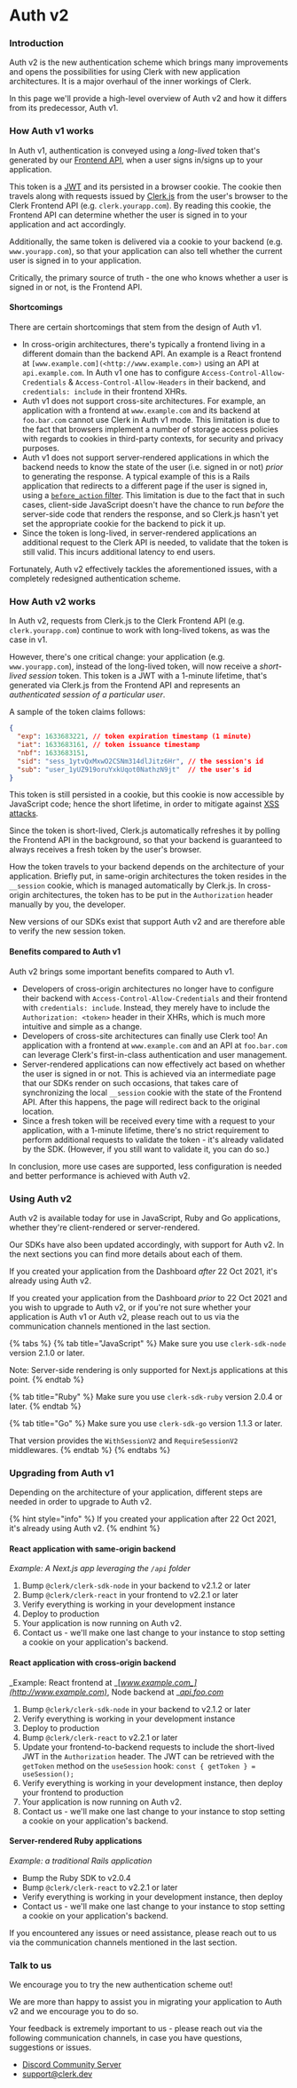 # Auth v2

### Introduction

Auth v2 is the new authentication scheme which brings many improvements and opens the possibilities for using Clerk with new application architectures. It is a major overhaul of the inner workings of Clerk.

In this page we'll provide a high-level overview of Auth v2 and how it differs from its predecessor, Auth v1.

### How Auth v1 works

In Auth v1, authentication is conveyed using a _long-lived_ token that's generated by our [Frontend API](https://docs.clerk.dev/reference/frontend-api-reference), when a user signs in/signs up to your application.

This token is a [JWT](https://en.wikipedia.org/wiki/JSON\_Web\_Token) and its persisted in a browser cookie. The cookie then travels along with requests issued by [Clerk.js](https://docs.clerk.dev/reference/clerkjs) from the user's browser to the Clerk Frontend API (e.g. `clerk.yourapp.com`). By reading this cookie, the Frontend API can determine whether the user is signed in to your application and act accordingly.

Additionally, the same token is delivered via a cookie to your backend (e.g. `www.yourapp.com`), so that your application can also tell whether the current user is signed in to your application.

Critically, the primary source of truth - the one who knows whether a user is signed in or not, is the Frontend API.

#### Shortcomings

There are certain shortcomings that stem from the design of Auth v1.

* In cross-origin architectures, there's typically a frontend living in a different domain than the backend API. An example is a React frontend at `[www.example.com](<http://www.example.com>)` using an API at `api.example.com`. In Auth v1 one has to configure `Access-Control-Allow-Credentials` & `Access-Control-Allow-Headers` in their backend, and `credentials: include` in their frontend XHRs.
* Auth v1 does not support cross-site architectures. For example, an application with a frontend at `www.example.com` and its backend at `foo.bar.com` cannot use Clerk in Auth v1 mode. This limitation is due to the fact that browsers implement a number of storage access policies with regards to cookies in third-party contexts, for security and privacy purposes.
* Auth v1 does not support server-rendered applications in which the backend needs to know the state of the user (i.e. signed in or not) _prior_ to generating the response. A typical example of this is a Rails application that redirects to a different page if the user is signed in, using a [`before_action` filter](https://guides.rubyonrails.org/action\_controller\_overview.html#filters). This limitation is due to the fact that in such cases, client-side JavaScript doesn't have the chance to run _before_ the server-side code that renders the response, and so Clerk.js hasn't yet set the appropriate cookie for the backend to pick it up.
* Since the token is long-lived, in server-rendered applications an additional request to the Clerk API is needed, to validate that the token is still valid. This incurs additional latency to end users.

Fortunately, Auth v2 effectively tackles the aforementioned issues, with a completely redesigned authentication scheme.

### How Auth v2 works

In Auth v2, requests from Clerk.js to the Clerk Frontend API (e.g. `clerk.yourapp.com`) continue to work with long-lived tokens, as was the case in v1.

However, there's one critical change: your application (e.g. `www.yourapp.com`), instead of the long-lived token, will now receive a _short-lived_ _session_ token. This token is a JWT with a 1-minute lifetime, that's generated via Clerk.js from the Frontend API and represents an _authenticated session of a particular user_.

A sample of the token claims follows:

```json
{
  "exp": 1633683221, // token expiration timestamp (1 minute)
  "iat": 1633683161, // token issuance timestamp
  "nbf": 1633683151,
  "sid": "sess_1ytvQxMxwO2CSNm314dlJitz6Hr", // the session's id
  "sub": "user_1yUZ919oruYxkUqot0NathzN9jt"  // the user's id
}
```

This token is still persisted in a cookie, but this cookie is now accessible by JavaScript code; hence the short lifetime, in order to mitigate against [XSS attacks](https://docs.clerk.dev/learning-center/security/xss-leak-protection).

Since the token is short-lived, Clerk.js automatically refreshes it by polling the Frontend API in the background, so that your backend is guaranteed to always receives a fresh token by the user's browser.

How the token travels to your backend depends on the architecture of your application. Briefly put, in same-origin architectures the token resides in the `__session` cookie, which is managed automatically by Clerk.js. In cross-origin architectures, the token has to be put in the `Authorization` header manually by you, the developer.

New versions of our SDKs exist that support Auth v2 and are therefore able to verify the new session token.

#### Benefits compared to Auth v1

Auth v2 brings some important benefits compared to Auth v1.

* Developers of cross-origin architectures no longer have to configure their backend with `Access-Control-Allow-Credentials` and their frontend with `credentials: include`. Instead, they merely have to include the `Authorization: <token>` header in their XHRs, which is much more intuitive and simple as a change.
* Developers of cross-site architectures can finally use Clerk too! An application with a frontend at `www.example.com` and an API at `foo.bar.com` can leverage Clerk's first-in-class authentication and user management.
* Server-rendered applications can now effectively act based on whether the user is signed in or not. This is achieved via an intermediate page that our SDKs render on such occasions, that takes care of synchronizing the local `__session` cookie with the state of the Frontend API. After this happens, the page will redirect back to the original location.
* Since a fresh token will be received every time with a request to your application, with a 1-minute lifetime, there's no strict requirement to perform additional requests to validate the token - it's already validated by the SDK. (However, if you still want to validate it, you can do so.)

In conclusion, more use cases are supported, less configuration is needed and better performance is achieved with Auth v2.

### Using Auth v2

Auth v2 is available today for use in JavaScript, Ruby and Go applications, whether they're client-rendered or server-rendered.

Our SDKs have also been updated accordingly, with support for Auth v2. In the next sections you can find more details about each of them.

If you created your application from the Dashboard _after_ 22 Oct 2021, it's already using Auth v2.

If you created your application from the Dashboard _prior_ to 22 Oct 2021 and you wish to upgrade to Auth v2, or if you're not sure whether your application is Auth v1 or Auth v2, please reach out to us via the communication channels mentioned in the last section.

{% tabs %}
{% tab title="JavaScript" %}
Make sure you use `clerk-sdk-node` version 2.1.0 or later.

Note: Server-side rendering is only supported for Next.js applications at this point.
{% endtab %}

{% tab title="Ruby" %}
Make sure you use `clerk-sdk-ruby` version 2.0.4 or later.
{% endtab %}

{% tab title="Go" %}
Make sure you use `clerk-sdk-go` version 1.1.3 or later.

That version provides the `WithSessionV2` and `RequireSessionV2` middlewares.
{% endtab %}
{% endtabs %}

### Upgrading from Auth v1

Depending on the architecture of your application, different steps are needed in order to upgrade to Auth v2.

{% hint style="info" %}
If you created your application after 22 Oct 2021, it's already using Auth v2.
{% endhint %}

#### React application with same-origin backend

_Example: A Next.js app leveraging the `/api` folder_

1. Bump `@clerk/clerk-sdk-node` in your backend to v2.1.2 or later
2. Bump `@clerk/clerk-react` in your frontend to v2.2.1 or later
3. Verify everything is working in your development instance
4. Deploy to production
5. Your application is now running on Auth v2.
6. Contact us - we'll make one last change to your instance to stop setting a cookie on your application's backend.

#### React application with cross-origin backend

_Example: React frontend at _[_www.example.com_](http://www.example.com)_, Node backend at _[_api.foo.com_](http://api.foo.com)

1. Bump `@clerk/clerk-sdk-node` in your backend to v2.1.2 or later
2. Verify everything is working in your development instance
3. Deploy to production
4. Bump `@clerk/clerk-react` to v2.2.1 or later
5. Update your frontend-to-backend requests to include the short-lived JWT in the `Authorization` header. The JWT can be retrieved with the `getToken` method on the `useSession` hook: `const { getToken } = useSession();`
6. Verify everything is working in your development instance, then deploy your frontend to production
7. Your application is now running on Auth v2.
8. Contact us - we'll make one last change to your instance to stop setting a cookie on your application's backend.

#### Server-rendered Ruby applications

_Example: a traditional Rails application_

* Bump the Ruby SDK to v2.0.4
* Bump `@clerk/clerk-react` to v2.2.1 or later
* Verify everything is working in your development instance, then deploy
* Contact us - we'll make one last change to your instance to stop setting a cookie on your application's backend.

If you encountered any issues or need assistance, please reach out to us via the communication channels mentioned in the last section.

### Talk to us

We encourage you to try the new authentication scheme out!

We are more than happy to assist you in migrating your application to Auth v2 and we encourage you to do so.

Your feedback is extremely important to us - please reach out via the following communication channels, in case you have questions, suggestions or issues.

* [Discord Community Server](https://discord.com/invite/YRHz4h4whV)
* [support@clerk.dev](mailto:support@clerk.dev)
